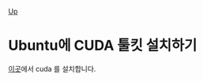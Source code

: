 [Up](index.md)

# Ubuntu에 CUDA  툴킷 설치하기

[이곳](https://developer.nvidia.com/cuda-downloads)에서 cuda 를 설치합니다.
